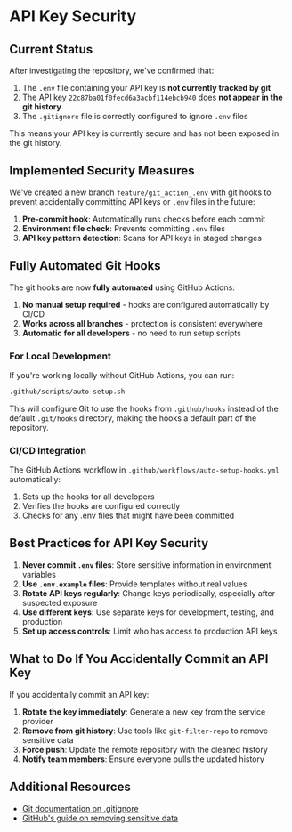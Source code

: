 # API Key Security

## Current Status

After investigating the repository, we've confirmed that:

1. The `.env` file containing your API key is **not currently tracked by git**
2. The API key `22c87ba01f0fecd6a3acbf114ebcb940` does **not appear in the git history**
3. The `.gitignore` file is correctly configured to ignore `.env` files

This means your API key is currently secure and has not been exposed in the git history.

## Implemented Security Measures

We've created a new branch `feature/git_action_.env` with git hooks to prevent accidentally committing API keys or `.env` files in the future:

1. **Pre-commit hook**: Automatically runs checks before each commit
2. **Environment file check**: Prevents committing `.env` files
3. **API key pattern detection**: Scans for API keys in staged changes

## Fully Automated Git Hooks

The git hooks are now **fully automated** using GitHub Actions:

1. **No manual setup required** - hooks are configured automatically by CI/CD
2. **Works across all branches** - protection is consistent everywhere
3. **Automatic for all developers** - no need to run setup scripts

### For Local Development

If you're working locally without GitHub Actions, you can run:

```bash
.github/scripts/auto-setup.sh
```

This will configure Git to use the hooks from `.github/hooks` instead of the default `.git/hooks` directory, making the hooks a default part of the repository.

### CI/CD Integration

The GitHub Actions workflow in `.github/workflows/auto-setup-hooks.yml` automatically:
1. Sets up the hooks for all developers
2. Verifies the hooks are configured correctly
3. Checks for any .env files that might have been committed

## Best Practices for API Key Security

1. **Never commit `.env` files**: Store sensitive information in environment variables
2. **Use `.env.example` files**: Provide templates without real values
3. **Rotate API keys regularly**: Change keys periodically, especially after suspected exposure
4. **Use different keys**: Use separate keys for development, testing, and production
5. **Set up access controls**: Limit who has access to production API keys

## What to Do If You Accidentally Commit an API Key

If you accidentally commit an API key:

1. **Rotate the key immediately**: Generate a new key from the service provider
2. **Remove from git history**: Use tools like `git-filter-repo` to remove sensitive data
3. **Force push**: Update the remote repository with the cleaned history
4. **Notify team members**: Ensure everyone pulls the updated history

## Additional Resources

- [Git documentation on .gitignore](https://git-scm.com/docs/gitignore)
- [GitHub's guide on removing sensitive data](https://docs.github.com/en/authentication/keeping-your-account-and-data-secure/removing-sensitive-data-from-a-repository)

